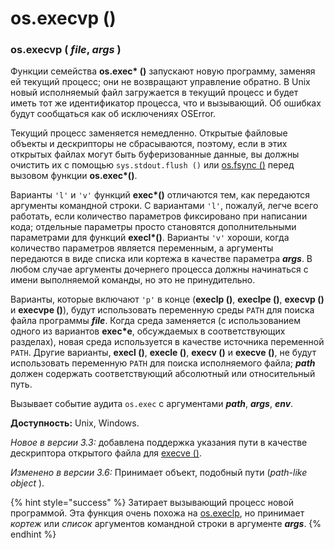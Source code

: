 # os.execvp \(\)

### os.execvp \( _file_, _args_ \)

Функции семейства **os.exec\* \(\)** запускают новую программу, заменяя ей текущий процесс; они не возвращают управление обратно. В Unix новый исполняемый файл загружается в текущий процесс и будет иметь тот же идентификатор процесса, что и вызывающий. Об ошибках будут сообщаться как об исключениях OSError.

Текущий процесс заменяется немедленно. Открытые файловые объекты и дескрипторы не сбрасываются, поэтому, если в этих открытых файлах могут быть буферизованные данные, вы должны очистить их с помощью `sys.stdout.flush ()` или [os.fsync \(\)](../operacii-s-failovymi-deskriptorami/os.fsync.md) перед вызовом функции **os.exec\*\(\)**.

Варианты `'l'` и `'v'` функций **exec\*\(\)** отличаются тем, как передаются аргументы командной строки. С вариантами `'l'`, пожалуй, легче всего работать, если количество параметров фиксировано при написании кода; отдельные параметры просто становятся дополнительными параметрами для функций **execl\*\(\)**. Варианты `'v'` хороши, когда количество параметров является переменным, а аргументы передаются в виде списка или кортежа в качестве параметра _**args**_. В любом случае аргументы дочернего процесса должны начинаться с имени выполняемой команды, но это не принудительно.

Варианты, которые включают `'p'` в конце \(**execlp \(\)**, **execlpe \(\)**, **execvp \(\)** и **execvpe \(\)**\), будут использовать переменную среды `PATH` для поиска файла программы _**file**_. Когда среда заменяется \(с использованием одного из вариантов **exec\*e**, обсуждаемых в соответствующих разделах\), новая среда используется в качестве источника переменной `PATH`. Другие варианты, **execl \(\)**, **execle \(\)**, **execv \(\)** и **execve \(\)**, не будут использовать переменную `PATH` для поиска исполняемого файла; _**path**_ должен содержать соответствующий абсолютный или относительный путь.

Вызывает событие аудита `os.exec` с аргументами _**path**_, _**args**_, _**env**_.

**Доступность:** Unix, Windows.

_Новое в версии 3.3:_ добавлена поддержка указания пути в качестве дескриптора открытого файла для [execve \(\)](os.execve.md).

_Изменено в версии 3.6:_ Принимает объект, подобный пути \(_path-like object_ \).

{% hint style="success" %}
Затирает вызывающий процесс новой программой. Эта функция очень похожа на [os.execlp](os.execlp.md), но принимает _кортеж_ или _список_ аргументов командной строки в аргументе _**args**_.
{% endhint %}

